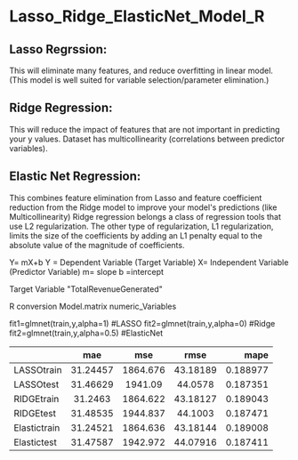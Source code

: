 # Lasso_Ridge_ElasticNet_Model_R

## Lasso Regrssion:     
This will eliminate many features, and reduce overfitting in linear model.(This model is well suited for variable selection/parameter elimination.)
## Ridge Regression:
This will reduce the impact of features that are not important in predicting your y values. Dataset has multicollinearity (correlations between predictor variables).
## Elastic Net Regression:
This combines feature elimination from Lasso and feature coefficient reduction from the Ridge model to improve your model's predictions (like Multicollinearity)
Ridge regression belongs a class of regression tools that use L2 regularization. The other type of regularization, L1 regularization, limits the size of the coefficients by adding an L1 penalty equal to the absolute value of the magnitude of coefficients. 

Y= mX+b
Y = Dependent Variable (Target Variable)
X= Independent Variable (Predictor Variable)
m= slope 
b =intercept

Target Variable "TotalRevenueGenerated"

R conversion
Model.matrix
numeric_Variables

fit1=glmnet(train,y,alpha=1)  #LASSO
fit2=glmnet(train,y,alpha=0)  #Ridge
fit2=glmnet(train,y,alpha=0.5)  #ElasticNet


| 	          |   mae	 |   mse	|    rmse |	  mape   |
|-------------|:--------:|:--------:|:-------:|---------:|
|LASSOtrain   |	31.24457 |	1864.676| 43.18189|	0.188977 |
|LASSOtest    |	31.46629 |	1941.09	| 44.0578 |	0.187351 |
|RIDGEtrain   |	31.2463	 | 1864.622	| 43.18127|	0.189043 |
|RIDGEtest    |	31.48535 |	1944.837| 44.1003 |0.187471  |
|Elastictrain |	31.24521 |	1864.636| 43.18144|0.189008  |
|Elastictest  |	31.47587 |	1942.972| 44.07916|	0.187411 |
